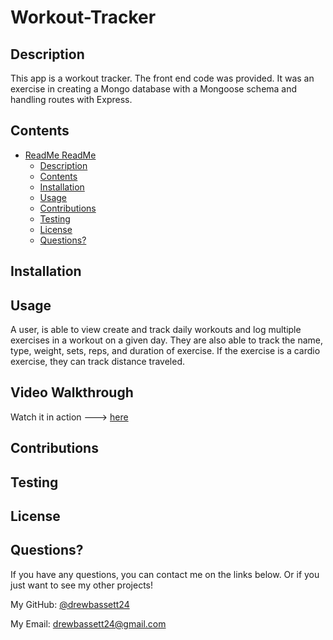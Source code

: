 # Workout-Tracker## DescriptionThis app is a workout tracker. The front end code was provided. It was an exercise in creating a Mongo database with a Mongoose schema and handling routes with Express.## Contents- [ReadMe ReadMe](#readme-readme)  - [Description](#description)  - [Contents](#contents)  - [Installation](#installation)  - [Usage](#usage)  - [Contributions](#contributions)  - [Testing](#testing)  - [License](#license)  - [Questions?](#questions)## Installation## UsageA user, is able to view create and track daily workouts and log multiple exercises in a workout on a given day. They are also able to track the name, type, weight, sets, reps, and duration of exercise. If the exercise is a cardio exercise, they can track distance traveled.## Video WalkthroughWatch it in action ---> [here](https://user-images.githubusercontent.com/73472116/109413848-7424cc00-79a7-11eb-80c1-5f8c2c34b2be.mp4)## Contributions## Testing## License## Questions?If you have any questions, you can contact me on the links below. Or if you just want to see my other projects!My GitHub: [@drewbassett24](https://github.com/drewbassett24)My Email: drewbassett24@gmail.com